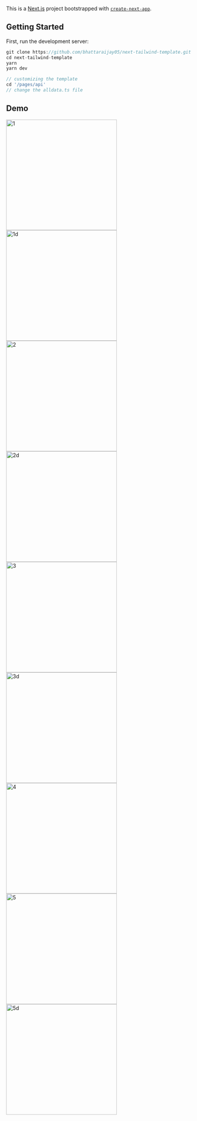 This is a [Next.js](https://nextjs.org/) project bootstrapped with [`create-next-app`](https://github.com/vercel/next.js/tree/canary/packages/create-next-app).

## Getting Started

First, run the development server:

```javascript
git clone https://github.com/bhattaraijay05/next-tailwind-template.git
cd next-tailwind-template
yarn
yarn dev

// customizing the template
cd '/pages/api'
// change the alldata.ts file
```

## Demo

<div style="display:flex; flex-direction:row; flex-wrap:wrap">
  <img src="https://github.com/bhattaraijay05/testproject/blob/main/images/1.png" alt="1" width="300">
  <img src="https://github.com/bhattaraijay05/testproject/blob/main/images/1d.png" alt="1d"width="300">
  <img src="https://github.com/bhattaraijay05/testproject/blob/main/images/2.png" alt="2"width="300">
  <img src="https://github.com/bhattaraijay05/testproject/blob/main/images/2d.png" alt="2d"width="300">
  <img src="https://github.com/bhattaraijay05/testproject/blob/main/images/3.png" alt="3"width="300">
  <img src="https://github.com/bhattaraijay05/testproject/blob/main/images/3d.png" alt="3d"width="300">
  <img src="https://github.com/bhattaraijay05/testproject/blob/main/images/4.png" alt="4"width="300">
  <img src="https://github.com/bhattaraijay05/testproject/blob/main/images/5.png" alt="5"width="300">
  <img src="https://github.com/bhattaraijay05/testproject/blob/main/images/5d.png" alt="5d"width="300">
</div>
